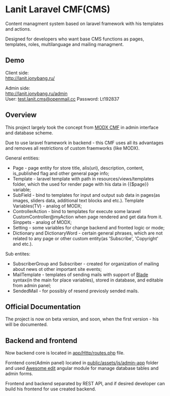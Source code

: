 # Lanit Laravel CMF(CMS)

Content managment system based on laravel framework with his templates and actions.

Designed for developers who want base CMS functions as pages, templates, roles, multilanguage and mailing managment.

## Demo

Client side:  
http://lanit.jonybang.ru/

Admin side:  
http://lanit.jonybang.ru/admin  
User: test.lanit.cms@openmail.cc
Password: Lt192837

## Overview

This project largely took the concept from [MODX CMF](https://modx.com/) in admin interface and database scheme.

Due to use laravel framework in backend - this CMF uses all its advantages and removes all restrictions of custom fraemworks (like MODX).

General entities:  
- Page - page entity for store title, alis(uri), description, content, is_published flag and other general page info;
- Template - laravel template with path in resources/views/templates folder, which the used for render page with his data in {{$page}} variable;
- SubField - bind to templates for input and output sub data in pages(as images, sliders data, additional text blocks and etc.). Template Variables(TV) - analog of MODX;
- ControllerAction - bind to templates for execute some laravel CustomController@myAction when page rendered and get data from it. Sinppets - analog of MODX;
- Setting - some variables for change backend and fronted logic or mode;
- Dictionary and DictionaryWord - certain general phrases, which are not related to any page or other custom entity(as 'Subscribe', 'Copyright' and etc.).

Sub entites:  
- SubscriberGroup and Subscriber - created for оrganization of mailing about news ot other important site events;
- MailTemplate - templates of sending mails with support of [Blade](https://laravel.com/docs/5.0/templates) syntax(in the main for place variables), stored in database, and editable from admin panel;
- SendedMail - for possibly of resend previosly sended mails.

## Official Documentation

The project is now on beta version, and soon, when the first version - his will be documented.

## Backend and frontend

Now backend core is located in [app/Http/routes.php](https://github.com/Jonybang/Lanit-Laravel-CMF/blob/master/app/Http/routes.php) file.

Forntend core(Admin panel) located in [public/assets/js/admin-app](https://github.com/Jonybang/Lanit-Laravel-CMF/tree/master/public/assets/js/admin-app) folder and used [Awesome edit](https://github.com/Jonybang/awesome-edit) angular module for manage database tables and admin forms.

Frontend and backend separated by REST API, and if desired developer can build his frontend for use created backend.
